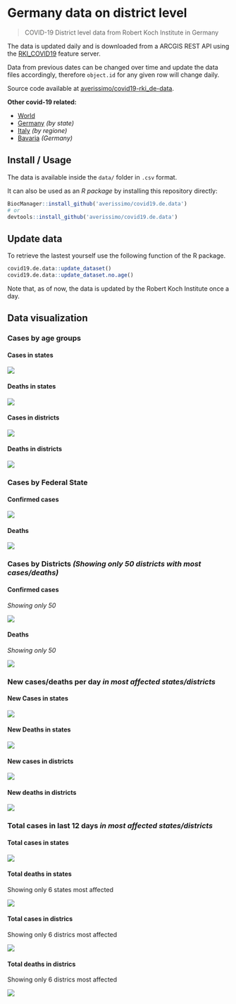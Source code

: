 Germany data on district level
================

> COVID-19 District level data from Robert Koch Institute in Germany

The data is updated daily and is downloaded from a ARCGIS REST API using
the
[RKI\_COVID19](https://services7.arcgis.com/mOBPykOjAyBO2ZKk/arcgis/rest/services/RKI_COVID19/FeatureServer/0/query?where=Meldedatum+%3E+\(CURRENT_TIMESTAMP+-+3\)&objectIds=&time=&resultType=none&outFields=*&returnIdsOnly=false&returnUniqueIdsOnly=false&returnCountOnly=false&returnDistinctValues=false&cacheHint=false&orderByFields=Meldedatum&outStatistics=&having=&resultOffset=&resultRecordCount=&sqlFormat=none&f=html&token=)
feature server.

Data from previous dates can be changed over time and update the data
files accordingly, therefore `object.id` for any given row will change
daily.

Source code available at
[averissimo/covid19-rki\_de-data](https://github.com/averissimo/covid19.de.data).

**Other covid-19
    related:**

  - [World](https://averissimo.github.io/covid19-analysis/)
  - [Germany](https://averissimo.github.io/covid19-analysis/germany.html)
    *(by state)*
  - [Italy](https://averissimo.github.io/covid19-analysis/italy.html)
    *(by regione)*
  - [Bavaria](https://averissimo.github.io/covid19-analysis/bayer.html)
    *(Germany)*

## Install / Usage

The data is available inside the `data/` folder in `.csv` format.

It can also be used as an *R package* by installing this repository
directly:

``` r
BiocManager::install_github('averissimo/covid19.de.data')
# or
devtools::install_github('averissimo/covid19.de.data')
```

## Update data

To retrieve the lastest yourself use the following function of the R
package.

``` r
covid19.de.data::update_dataset()
covid19.de.data::update_dataset.no.age()
```

Note that, as of now, the data is updated by the Robert Koch Institute
once a
day.

## Data visualization

### Cases by age groups

#### Cases in states

![](README_files/figure-gfm/unnamed-chunk-8-1.png)<!-- -->

#### Deaths in states

![](README_files/figure-gfm/unnamed-chunk-9-1.png)<!-- -->

#### Cases in districts

![](README_files/figure-gfm/unnamed-chunk-10-1.png)<!-- -->

#### Deaths in districts

![](README_files/figure-gfm/unnamed-chunk-11-1.png)<!-- -->

### Cases by Federal State

#### Confirmed cases

![](README_files/figure-gfm/unnamed-chunk-12-1.png)<!-- -->

#### Deaths

![](README_files/figure-gfm/unnamed-chunk-13-1.png)<!-- -->

### Cases by Districts *(Showing only 50 districts with most cases/deaths)*

#### Confirmed cases

*Showing only 50*

![](README_files/figure-gfm/unnamed-chunk-14-1.png)<!-- -->

#### Deaths

*Showing only 50*

![](README_files/figure-gfm/unnamed-chunk-15-1.png)<!-- -->

### New cases/deaths per day *in most affected states/districts*

#### New Cases in states

![](README_files/figure-gfm/unnamed-chunk-16-1.png)<!-- -->

#### New Deaths in states

![](README_files/figure-gfm/unnamed-chunk-17-1.png)<!-- -->

#### New cases in districts

![](README_files/figure-gfm/unnamed-chunk-18-1.png)<!-- -->

#### New deaths in districts

![](README_files/figure-gfm/unnamed-chunk-19-1.png)<!-- -->

### Total cases in last 12 days *in most affected states/districts*

#### Total cases in states

![](README_files/figure-gfm/unnamed-chunk-20-1.png)<!-- -->

#### Total deaths in states

Showing only 6 states most affected

![](README_files/figure-gfm/unnamed-chunk-21-1.png)<!-- -->

#### Total cases in districs

Showing only 6 districs most affected

![](README_files/figure-gfm/unnamed-chunk-22-1.png)<!-- -->

#### Total deaths in districs

Showing only 6 districs most affected

![](README_files/figure-gfm/unnamed-chunk-23-1.png)<!-- -->
